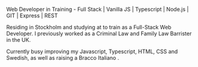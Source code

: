 Web Developer in Training - Full Stack | Vanilla JS | Typescript | Node.js | GIT | Express | REST

Residing in Stockholm and studying at </SALT> to train as a Full-Stack Web Developer. I previously worked as a Criminal Law and Family Law Barrister in the UK.

Currently busy improving my Javascript, Typescript, HTML, CSS and Swedish, as well as raising a Bracco Italiano .


<!---
SMooreSwe/SMooreSwe is a ✨ special ✨ repository because its `README.md` (this file) appears on your GitHub profile.
You can click the Preview link to take a look at your changes.
--->
